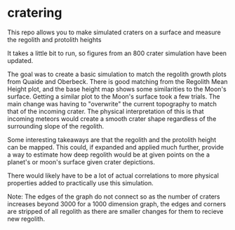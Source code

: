 # cratering
This repo allows you to make simulated craters on a surface and measure the regolith and protolith heights

It takes a little bit to run, so figures from an 800 crater simulation have been updated.

The goal was to create a basic simulation to match the regolith growth plots from Quaide and Oberbeck. There is good matching from the Regolith Mean Height plot, and the base height map shows some similarities to the Moon's surface. 
Getting a similar plot to the Moon's surface took a few trials. The main change was having to "overwrite" the current topography to match that of the incoming crater. The physical interpretation of this is that incoming meteors would create a smooth crater shape regardless of the surrounding slope of the regolith. 

Some interesting takeaways are that the regolith and the protolith height can be mapped. This could, if expanded and applied much further, provide a way to estimate how deep regolith would be at given points on the a planet's or moon's surface given crater depictions. 

There would likely have to be a lot of actual correlations to more physical properties added to practically use this simulation. 

Note: The edges of the graph do not connect so as the number of craters increases beyond 3000 for a 1000 dimension graph, the edges and corners are stripped of all regolith as there are smaller changes for them to recieve new regolith. 
